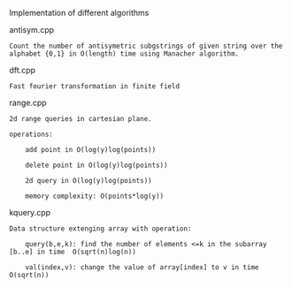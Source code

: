 Implementation of different algorithms

antisym.cpp

	Count the number of antisymetric subgstrings of given string over the alphabet {0,1} in O(length) time using Manacher algorithm.

dft.cpp

	Fast fourier transformation in finite field

range.cpp

	2d range queries in cartesian plane.

	operations:

		add point in O(log(y)log(points))
	
		delete point in O(log(y)log(points))
	
		2d query in O(log(y)log(points))
	
		memory complexity: O(points*log(y))

kquery.cpp

	Data structure extenging array with operation:

		query(b,e,k): find the number of elements <=k in the subarray [b..e] in time  O(sqrt(n)log(n))
	
		val(index,v): change the value of array[index] to v in time O(sqrt(n))

	


